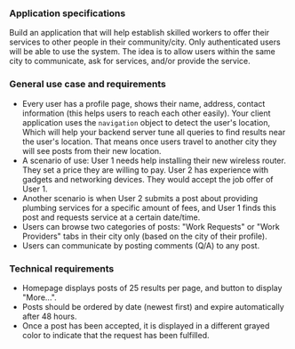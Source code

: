 ### Application specifications 
Build an application that will help establish skilled workers to offer their services to other people in their community/city. Only authenticated users will be able to use the system. The idea is to allow users within the same city to communicate, ask for services, and/or provide the service.
### General use case and requirements
* Every user has a profile page, shows their name, address, contact information (this helps users to reach each other easily). Your client application uses the `navigation` object to detect the user's location, Which will help your backend server tune all queries to find results near the user's location. That means once users travel to another city they will see posts from their new location.
* A scenario of use: User 1 needs help installing their new wireless router. They set a price they are willing to pay. User 2 has experience with gadgets and networking devices. They would accept the job offer of User 1.
* Another scenario is when User 2 submits a post about providing plumbing services for a specific amount of fees, and User 1 finds this post and requests service at a certain date/time.
* Users can browse two categories of posts: "Work Requests" or "Work Providers" tabs in their city only (based on the city of their profile). 
* Users can communicate by posting comments (Q/A)  to any post.
### Technical requirements
* Homepage displays posts of 25 results per page, and button to display "More...".
* Posts should be ordered by date (newest first) and expire automatically after 48 hours.
* Once a post has been accepted, it is displayed in a different grayed color to indicate that the request has been fulfilled.

